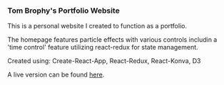 ### Tom Brophy's Portfolio Website

This is a personal website I created to function as a portfolio.

The homepage features particle effects with various controls includin a 'time control' feature utilizing react-redux for state management.

Created using:
Create-React-App,
React-Redux,
React-Konva,
D3

A live version can be found [here](http://www.tbrophy.com).
